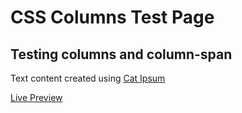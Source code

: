 # CSS Columns Test Page

## Testing columns and column-span

Text content created using [Cat Ipsum](http://www.catipsum.com/index.php)

[Live Preview](https://rrenwick.github.io/minis-basics/columns-test/)